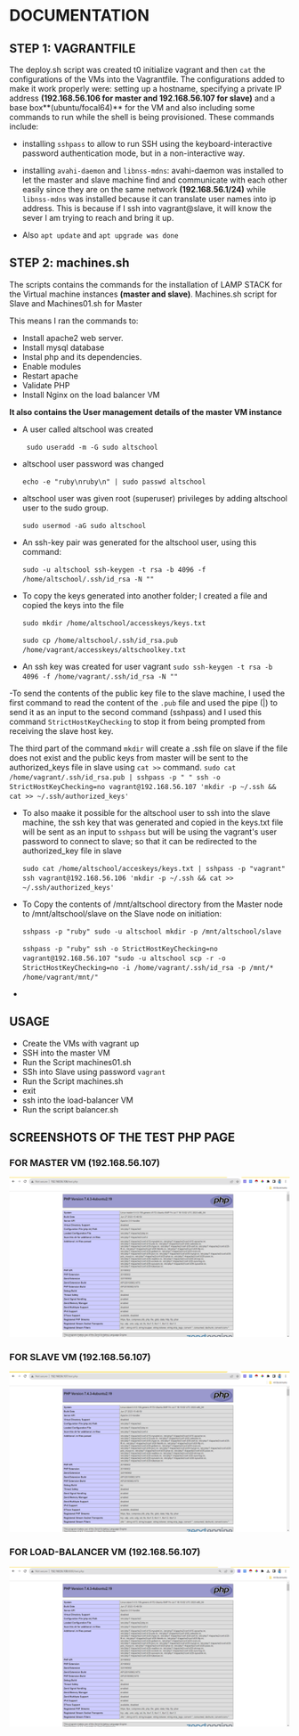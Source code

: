 # DOCUMENTATION


## STEP 1: VAGRANTFILE 

The deploy.sh script was created t0 initialize vagrant and then `cat` the configurations of the VMs into the Vagrantfile.
The configurations added to make it work properly were:  setting up a hostname, specifying  a private IP address **(192.168.56.106 for master and 192.168.56.107 for slave)** and a base box**(ubuntu/focal64)** for the VM and also including some commands to run while the shell is being provisioned. These commands include:

- installing `sshpass` to allow to run SSH using the keyboard-interactive password authentication mode, but in a non-interactive way.

- installing `avahi-daemon` and `libnss-mdns`: avahi-daemon was installed to let the master and slave machine find and communicate with each other easily since they are on the same network **(192.168.56.1/24)** while `libnss-mdns` was installed because it can translate user names into ip address. This is because if I ssh into vagrant@slave, it will know the sever I am trying to reach and bring it up.


- Also `apt update` and `apt upgrade was done`


## STEP 2: machines.sh

The scripts contains the commands for the installation of LAMP STACK for the Virtual machine instances **(master and slave)**. Machines.sh script for Slave and Machines01.sh for Master

This means I ran the commands to:
- Install apache2 web server.
- Install mysql database
- Instal php and its dependencies.
- Enable modules
- Restart apache
- Validate PHP
- Install Nginx on the load balancer VM


**It also contains the User management details of the master VM instance**

- A user called altschool was created

   ` sudo useradd -m -G sudo altschool`
- altschool user password was changed <ruby>

   `echo -e "ruby\nruby\n" | sudo passwd altschool`
- altschool user was given root (superuser) privileges by adding altschool user to the sudo group.

   `sudo usermod -aG sudo altschool`
- An ssh-key pair was generated for the altschool user, using this command:

   ` sudo -u altschool ssh-keygen -t rsa -b 4096 -f /home/altschool/.ssh/id_rsa -N "" `
- To copy the keys generated into another folder; I created a file and copied the keys into the file

  `sudo mkdir /home/altschool/accesskeys/keys.txt`

  `sudo cp /home/altschool/.ssh/id_rsa.pub /home/vagrant/accesskeys/altschoolkey.txt`

- An ssh key was created for user vagrant
    `sudo ssh-keygen -t rsa -b 4096 -f /home/vagrant/.ssh/id_rsa -N ""`

-To send the contents of the public key file to the slave machine, I used the first command to read the content of the `.pub` file and used the pipe (|) to send it as an input to the second command (sshpass) and I used this command `StrictHostKeyChecking` to stop it from being prompted from receiving the slave host key.

The third part of the command `mkdir` will create a .ssh file on slave if the file does not exist and the public keys from master will be sent to the authorized_keys file in slave using `cat >>` command.
   `sudo cat /home/vagrant/.ssh/id_rsa.pub | sshpass -p " " ssh -o StrictHostKeyChecking=no vagrant@192.168.56.107 'mkdir -p ~/.ssh && cat >> ~/.ssh/authorized_keys'`


- To also maake it possible for the altschool user to ssh into the slave machine, the ssh key that was generated and copied in the keys.txt file will be sent as an input to `sshpass` but will be using the vagrant's user password to connect to slave; so that it can be redirected to the authorized_key file in slave 
   
   `sudo cat /home/altschool/acceskeys/keys.txt | sshpass -p "vagrant" ssh vagrant@192.168.56.106 'mkdir -p ~/.ssh && cat >> ~/.ssh/authorized_keys'`


- To Copy the contents of /mnt/altschool directory from the Master node to /mnt/altschool/slave on the Slave node on initiation:

    `sshpass -p "ruby" sudo -u altschool mkdir -p /mnt/altschool/slave`
    
    `sshpass -p "ruby" ssh -o StrictHostKeyChecking=no vagrant@192.168.56.107 "sudo -u altschool scp -r -o StrictHostKeyChecking=no -i /home/vagrant/.ssh/id_rsa -p /mnt/* /home/vagrant/mnt/"`

- 

## USAGE

- Create the VMs with vagrant up
- SSH into the master VM
- Run the Script machines01.sh
- SSh into Slave using password `vagrant`
- Run the Script machines.sh
- exit 
- ssh into the load-balancer VM
- Run the script balancer.sh



## SCREENSHOTS OF THE TEST PHP PAGE

### FOR MASTER VM (192.168.56.107)
![MASTERVM](./Master%20php%20page.png)


### FOR SLAVE VM (192.168.56.107)
![SLAVEVM](./Slave%20php%20page.png)


### FOR LOAD-BALANCER VM (192.168.56.107)
![MASTERVM](./Load-balancer%20php%20page.png)


